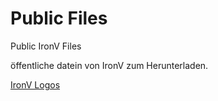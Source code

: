 # Public Files
Public IronV Files

öffentliche datein von IronV zum Herunterladen.

[IronV Logos](./bilder)

